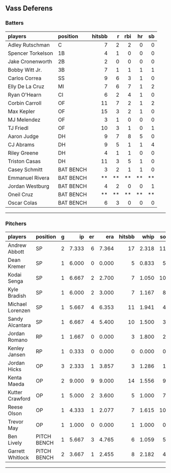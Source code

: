## Vass Deferens

### Batters

 
|players           |position  | hitsbb|  r| rbi| hr| sb| 
|:-----------------|:---------|------:|--:|---:|--:|--:| 
|Adley Rutschman   |C         |      7|  2|   2|  0|  0| 
|Spencer Torkelson |1B        |      4|  1|   0|  0|  0| 
|Jake Cronenworth  |2B        |      2|  0|   0|  0|  0| 
|Bobby Witt Jr.    |3B        |      7|  1|   1|  1|  1| 
|Carlos Correa     |SS        |      9|  6|   3|  1|  0| 
|Elly De La Cruz   |MI        |      7|  6|   7|  1|  2| 
|Ryan O'Hearn      |CI        |      6|  2|   4|  1|  0| 
|Corbin Carroll    |OF        |     11|  7|   2|  1|  2| 
|Max Kepler        |OF        |     15|  3|   2|  1|  0| 
|MJ Melendez       |OF        |      3|  1|   0|  0|  0| 
|TJ Friedl         |OF        |     10|  3|   1|  0|  1| 
|Aaron Judge       |DH        |      9|  7|   8|  5|  0| 
|CJ Abrams         |DH        |      9|  5|   1|  1|  4| 
|Riley Greene      |DH        |      4|  1|   1|  0|  0| 
|Triston Casas     |DH        |     11|  3|   5|  1|  0| 
|Casey Schmitt     |BAT BENCH |      3|  2|   1|  1|  0| 
|Emmanuel Rivera   |BAT BENCH |     **| **|  **| **| **| 
|Jordan Westburg   |BAT BENCH |      4|  2|   0|  0|  1| 
|Oneil Cruz        |BAT BENCH |     **| **|  **| **| **| 
|Oscar Colas       |BAT BENCH |      6|  3|   0|  0|  0| 


* * *

### Pitchers

 
|players          |position    |  g|    ip| er|   era| hitsbb|  whip| so|  w| sv| 
|:----------------|:-----------|--:|-----:|--:|-----:|------:|-----:|--:|--:|--:| 
|Andrew Abbott    |SP          |  2| 7.333|  6| 7.364|     17| 2.318| 11|  0|  0| 
|Dean Kremer      |SP          |  1| 6.000|  0| 0.000|      5| 0.833|  5|  1|  0| 
|Kodai Senga      |SP          |  1| 6.667|  2| 2.700|      7| 1.050| 10|  0|  0| 
|Kyle Bradish     |SP          |  1| 6.000|  2| 3.000|      7| 1.167|  8|  1|  0| 
|Michael Lorenzen |SP          |  1| 5.667|  4| 6.353|     11| 1.941|  4|  0|  0| 
|Sandy Alcantara  |SP          |  1| 6.667|  4| 5.400|     10| 1.500|  3|  0|  0| 
|Jordan Romano    |RP          |  1| 1.667|  0| 0.000|      3| 1.800|  2|  0|  0| 
|Kenley Jansen    |RP          |  1| 0.333|  0| 0.000|      0| 0.000|  0|  0|  0| 
|Jordan Hicks     |OP          |  3| 2.333|  1| 3.857|      3| 1.286|  1|  0|  1| 
|Kenta Maeda      |OP          |  2| 9.000|  9| 9.000|     14| 1.556|  9|  0|  0| 
|Kutter Crawford  |OP          |  1| 5.000|  2| 3.600|      5| 1.000|  7|  0|  0| 
|Reese Olson      |OP          |  1| 4.333|  1| 2.077|      7| 1.615| 10|  0|  0| 
|Trevor May       |OP          |  1| 1.000|  0| 0.000|      1| 1.000|  0|  0|  1| 
|Ben Lively       |PITCH BENCH |  1| 5.667|  3| 4.765|      6| 1.059|  5|  0|  0| 
|Garrett Whitlock |PITCH BENCH |  2| 3.667|  1| 2.455|      8| 2.182|  4|  0|  0| 


* * *


